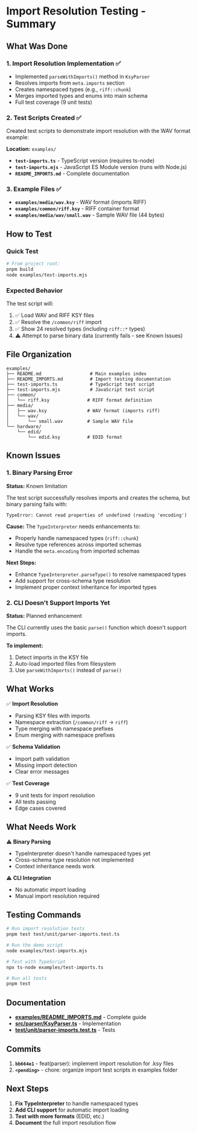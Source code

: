 # Import Resolution Testing - Summary

## What Was Done

### 1. Import Resolution Implementation ✅
- Implemented `parseWithImports()` method in `KsyParser`
- Resolves imports from `meta.imports` section
- Creates namespaced types (e.g., `riff::chunk`)
- Merges imported types and enums into main schema
- Full test coverage (9 unit tests)

### 2. Test Scripts Created ✅
Created test scripts to demonstrate import resolution with the WAV format example:

**Location:** `examples/`
- **`test-imports.ts`** - TypeScript version (requires ts-node)
- **`test-imports.mjs`** - JavaScript ES Module version (runs with Node.js)
- **`README_IMPORTS.md`** - Complete documentation

### 3. Example Files ✅
- **`examples/media/wav.ksy`** - WAV format (imports RIFF)
- **`examples/common/riff.ksy`** - RIFF container format
- **`examples/media/wav/small.wav`** - Sample WAV file (44 bytes)

## How to Test

### Quick Test
```bash
# From project root:
pnpm build
node examples/test-imports.mjs
```

### Expected Behavior
The test script will:
1. ✅ Load WAV and RIFF KSY files
2. ✅ Resolve the `/common/riff` import
3. ✅ Show 24 resolved types (including `riff::*` types)
4. ⚠️ Attempt to parse binary data (currently fails - see Known Issues)

## File Organization

```
examples/
├── README.md                  # Main examples index
├── README_IMPORTS.md          # Import testing documentation
├── test-imports.ts            # TypeScript test script
├── test-imports.mjs           # JavaScript test script
├── common/
│   └── riff.ksy              # RIFF format definition
├── media/
│   ├── wav.ksy               # WAV format (imports riff)
│   └── wav/
│       └── small.wav         # Sample WAV file
└── hardware/
    └── edid/
        └── edid.ksy          # EDID format
```

## Known Issues

### 1. Binary Parsing Error
**Status:** Known limitation

The test script successfully resolves imports and creates the schema, but binary parsing fails with:
```
TypeError: Cannot read properties of undefined (reading 'encoding')
```

**Cause:** The `TypeInterpreter` needs enhancements to:
- Properly handle namespaced types (`riff::chunk`)
- Resolve type references across imported schemas
- Handle the `meta.encoding` from imported schemas

**Next Steps:**
- Enhance `TypeInterpreter.parseType()` to resolve namespaced types
- Add support for cross-schema type resolution
- Implement proper context inheritance for imported types

### 2. CLI Doesn't Support Imports Yet
**Status:** Planned enhancement

The CLI currently uses the basic `parse()` function which doesn't support imports.

**To implement:**
1. Detect imports in the KSY file
2. Auto-load imported files from filesystem
3. Use `parseWithImports()` instead of `parse()`

## What Works

✅ **Import Resolution**
- Parsing KSY files with imports
- Namespace extraction (`/common/riff` → `riff`)
- Type merging with namespace prefixes
- Enum merging with namespace prefixes

✅ **Schema Validation**
- Import path validation
- Missing import detection
- Clear error messages

✅ **Test Coverage**
- 9 unit tests for import resolution
- All tests passing
- Edge cases covered

## What Needs Work

⚠️ **Binary Parsing**
- TypeInterpreter doesn't handle namespaced types yet
- Cross-schema type resolution not implemented
- Context inheritance needs work

⚠️ **CLI Integration**
- No automatic import loading
- Manual import resolution required

## Testing Commands

```bash
# Run import resolution tests
pnpm test test/unit/parser-imports.test.ts

# Run the demo script
node examples/test-imports.mjs

# Test with TypeScript
npx ts-node examples/test-imports.ts

# Run all tests
pnpm test
```

## Documentation

- **[examples/README_IMPORTS.md](examples/README_IMPORTS.md)** - Complete guide
- **[src/parser/KsyParser.ts](src/parser/KsyParser.ts)** - Implementation
- **[test/unit/parser-imports.test.ts](test/unit/parser-imports.test.ts)** - Tests

## Commits

1. **`bb664e1`** - feat(parser): implement import resolution for .ksy files
2. **`<pending>`** - chore: organize import test scripts in examples folder

## Next Steps

1. **Fix TypeInterpreter** to handle namespaced types
2. **Add CLI support** for automatic import loading
3. **Test with more formats** (EDID, etc.)
4. **Document** the full import resolution flow
